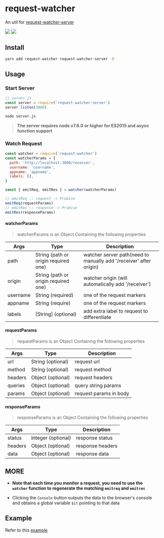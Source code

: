 # request-watcher

An util for [request-watcher-server](https://github.com/lisiur/request-watcher-webapp/tree/master/server)

![](https://lisiur.com/2017/10/22/%E5%85%88%E5%8D%A0%E4%B8%AA%E5%9D%91/1.png)
![](https://lisiur.com/2017/10/22/%E5%85%88%E5%8D%A0%E4%B8%AA%E5%9D%91/2.png)
## Install

```bash
yarn add request-watcher request-watcher-server -D
```

## Usage

### Start Server

```javascript
// server.js
const server = require('request-watcher-server')
server.listen(3000)
```

```bash
node server.js
```
> **The server requires node v7.6.0 or higher for ES2015 and async function support**

### Watch Request

```javascript
const watcher = require('request-watcher')
const watcherParams = {
  path: 'http://localhost:3000/receiver',
  username: 'username',
  appname: 'appname',
  labels: [],
}

const { emitReq, emitRes } = watcher(watcherParams)

// emitReq :: request -> Promise 
emitReq(requestParams)
// emitRes :: response -> Promise
emitRes(responseParams)

```
#### watcherParams

> watcherParams is an Object Containing the following properties

Args              | Type                                | Description
-------------     | -------------                       | --------
path              | String (path or origin required one)| watcher server path(need to manually add '/receiver' after origin) 
origin            | String (path or origin required one) | watcher origin (will automatically add '/receiver') 
username          | String (required)                    | one of the request markers
appname           | String (require)                     | one of the request markers
labels            | \[String\] (optional)                | add extra label to request to differentiate

#### requestParams

> requestParams is an Object Containing the following properties

Args              | Type                 | Description
------------------|----------------------|---------
url               | String (optional)    | request url
method            | String (optional)    | request method
headers           | Object (optional)    | request headers
queries           | Object (optional)    | query string params
params            | Object (optional)    | request params in body


#### responseParams

> responseParams is an Object Containing the following properties

Args              | Type                 | Description
------------------|----------------------|---------
status            | Integer (optional)   | response status
headers           | Object (optional)    | response headers
data              | Object (optional)    | response data


## MORE

- **Note that each time you monitor a request, you need to use the `watcher` function to regenerate the matching `emitreq` and `emitres`**

- Clicking the `Console` button outputs the data to the browser's console and obtains a global variable `$it` pointing to that data
## Example

Refer to this [example](https://github.com/lisiur/request-watcher-webapp/tree/master/end-user-app-test)